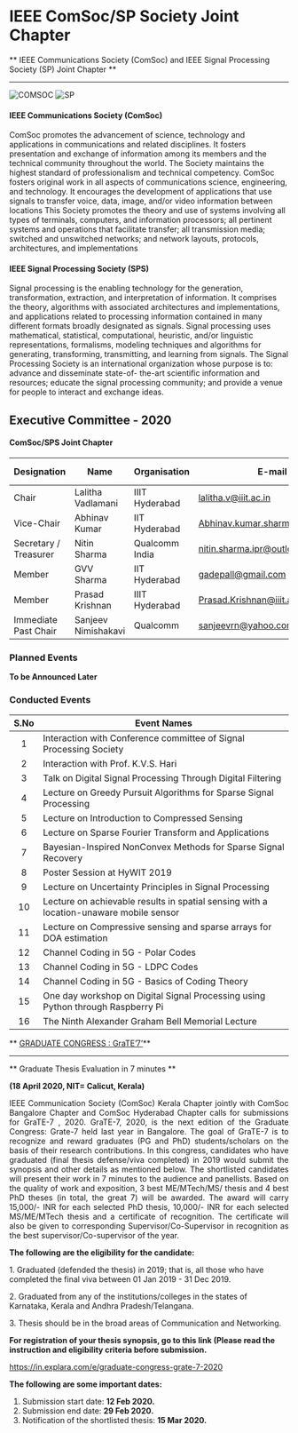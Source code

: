 # IEEE ComSoc/SP Society Joint Chapter
** IEEE Communications Society (ComSoc) and IEEE Signal Processing Society (SP) Joint Chapter **

---

![COMSOC](/user/img/logos/comsoc-logo.png)
![SP](/user/img/logos/sps-logo.jpg)

#### IEEE Communications Society (ComSoc)

ComSoc promotes the advancement of science, technology and applications in
communications and related disciplines. It fosters presentation and exchange of
information among its members and the technical community throughout the world.
The Society maintains the highest standard of professionalism and technical
competency.
ComSoc fosters original work in all aspects of communications science, engineering,
and technology. It encourages the development of applications that use signals to
transfer voice, data, image, and/or video information between locations
This Society promotes the theory and use of systems involving all types of terminals,
computers, and information processors; all pertinent systems and operations that
facilitate transfer; all transmission media; switched and unswitched networks; and
network layouts, protocols, architectures, and implementations

#### IEEE Signal Processing Society (SPS)

Signal processing is the enabling technology for the generation, transformation,
extraction, and interpretation of information. It comprises the theory, algorithms with
associated architectures and implementations, and applications related to processing
information contained in many different formats broadly designated as signals. Signal
processing uses mathematical, statistical, computational, heuristic, and/or linguistic
representations, formalisms, modeling techniques and algorithms for generating,
transforming, transmitting, and learning from signals.
The Signal Processing Society is an international organization whose purpose is to:
advance and disseminate state-of- the-art scientific information and resources; educate
the signal processing community; and provide a venue for people to interact and
exchange ideas.

## Executive Committee - 2020

#### ComSoc/SPS Joint Chapter

| Designation          | Name                | Organisation        | E-mail                         | Membership No |
| -------------------- | ------------------- | ------------------- | ------------------------------ | ------------- |
| Chair                | Lalitha Vadlamani   | IIIT Hyderabad      | lalitha.v@iiit.ac.in           | M 92293689    |
| Vice-Chair           | Abhinav Kumar       | IIT Hyderabad       | Abhinav.kumar.sharma@gmail.com | M 80358261    |
| Secretary / Treasurer            | Nitin Sharma        | Qualcomm India      | nitin.sharma.ipr@outlook.com   | M 94571847    |            
| Member               | GVV Sharma          | IIT Hyderabad       | gadepall@gmail.com             | M 90539415    |
| Member               | Prasad Krishnan     | IIIT Hyderabad      | Prasad.Krishnan@iiit.ac.in     | M 90758758    |
| Immediate Past Chair | Sanjeev Nimishakavi | Qualcomm            | sanjeevrn@yahoo.com            | M 80250684    |


### Planned Events 

**To be Announced Later**

### Conducted Events

| S.No | Event Names |
| :-----: | ------------------------------------------------------------------------ |
| 1 | Interaction with Conference committee of Signal Processing Society |
| 2 | Interaction with Prof. K.V.S. Hari |
| 3 | Talk on Digital Signal Processing Through Digital Filtering |
| 4 | Lecture on Greedy Pursuit Algorithms for Sparse Signal Processing |
| 5 | Lecture on Introduction to Compressed Sensing |
| 6 | Lecture on Sparse Fourier Transform and Applications |
| 7 | Bayesian-Inspired NonConvex Methods for Sparse Signal Recovery |
| 8 | Poster Session at HyWIT 2019 |
| 9 | Lecture on Uncertainty Principles in Signal Processing |
| 10 | Lecture on achievable results in spatial sensing with a location-unaware mobile sensor |
| 11 | Lecture on Compressive sensing and sparse arrays for DOA estimation |
| 12 | Channel Coding in 5G - Polar Codes |
| 13 | Channel Coding in 5G - LDPC Codes |
| 14 | Channel Coding in 5G - Basics of Coding Theory |
| 15 | One day workshop on Digital Signal Processing using Python through Raspberry Pi |
| 16 | The Ninth Alexander Graham Bell Memorial Lecture |


** [GRADUATE CONGRESS : GraTE’7’](/user/docs/chapters-ag/comsoc-sps/ieee_comsoc_grate7_2020.pdf)** 

----
** Graduate Thesis Evaluation in 7 minutes **

**(18 April 2020, NIT= Calicut, Kerala)**

<P align="justify">IEEE Communication Society (ComSoc) Kerala Chapter jointly with ComSoc Bangalore Chapter and ComSoc Hyderabad Chapter calls for submissions for GraTE-7 , 2020. GraTE-7, 2020, is the next edition of the Graduate Congress: Grate-7 held last year in Bangalore. The goal of GraTE-7 is to recognize and reward graduates (PG and PhD) students/scholars on the basis of their research contributions. In this congress, candidates who have graduated (final thesis defense/viva completed) in 2019 would submit the synopsis and other details as mentioned below. The shortlisted candidates will present their work in 7 minutes to the audience and panellists. Based on the quality of work and exposition, 3 best ME/MTech/MS/ thesis and 4 best PhD theses (in total, the great 7) will be awarded. The award will carry 15,000/- INR for each selected PhD thesis, 10,000/- INR for each selected MS/ME/MTech thesis and a certificate of recognition. The certificate will also be given to corresponding Supervisor/Co-Supervisor in recognition as the best  supervisor/Co-supervisor of the year.</P>

**The following are the eligibility for the candidate:**
<P> 1. Graduated (defended the thesis) in 2019; that is, all those who have completed the final viva between 01 Jan 2019 - 31 Dec 2019.</P>
<P>2. Graduated from any of the institutions/colleges in the states of Karnataka, Kerala and Andhra Pradesh/Telangana.</P>
<P>3. Thesis should be in the broad areas of Communication and Networking.</P>

<p><b>For registration of your thesis synopsis, go to this link (Please read the instruction and eligibility criteria before submission.</b></p>

<https://in.explara.com/e/graduate-congress-grate-7-2020>

**The following are some important dates:**
  1. Submission start date: **12 Feb 2020.**
  2. Submission end date: **29 Feb 2020.**
  3. Notification of the shortlisted thesis: **15 Mar 2020.**

